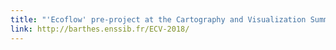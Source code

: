 ```yaml
---
title: "'Ecoflow' pre-project at the Cartography and Visualization Summer School at ENSSIB"
link: http://barthes.enssib.fr/ECV-2018/
---
```

